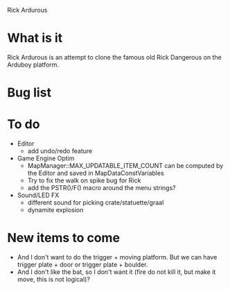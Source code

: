 Rick Ardurous

# What is it

Rick Ardurous is an attempt to clone the famous old Rick Dangerous on the Arduboy platform.

# Bug list

# To do
- Editor
	- add undo/redo feature
- Game Engine Optim
	- MapManager::MAX_UPDATABLE_ITEM_COUNT can be computed by the Editor and saved in MapDataConstVariables
	- Try to fix the walk on spike bug for Rick
	- add the PSTR()/F() macro around the menu strings?
- Sound/LED FX
	- different sound for picking crate/statuette/graal
	- dynamite explosion

# New items to come
- And I don't want to do the trigger + moving platform. But we can have trigger plate + door or trigger plate + boulder.
- And I don't like the bat, so I don't want it (fire do not kill it, but make it move, this is not logical)?

